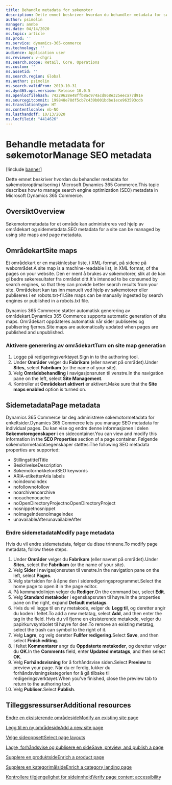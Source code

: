 ```yaml
---
title: Behandle metadata for søkemotor
description: Dette emnet beskriver hvordan du behandler metadata for søkemotoroptimalisering i Microsoft Dynamics 365 Commerce.
author: psimolin
manager: annbe
ms.date: 04/14/2020
ms.topic: article
ms.prod: ''
ms.service: dynamics-365-commerce
ms.technology: ''
audience: Application user
ms.reviewer: v-chgri
ms.search.scope: Retail, Core, Operations
ms.custom: ''
ms.assetid: ''
ms.search.region: Global
ms.author: psimolin
ms.search.validFrom: 2019-10-31
ms.dyn365.ops.version: Release 10.0.5
ms.openlocfilehash: 74229628e48ffb8ac974acd868e325eeca77d91e
ms.sourcegitcommit: 199848e78df5cb7c439b001bdbe1ece963593cdb
ms.translationtype: HT
ms.contentlocale: nb-NO
ms.lasthandoff: 10/13/2020
ms.locfileid: "4414626"
---
```

# <a name="manage-seo-metadata"></a><span data-ttu-id="ec141-103">Behandle metadata for søkemotor</span><span class="sxs-lookup"><span data-stu-id="ec141-103">Manage SEO metadata</span></span>


[!include [banner](includes/banner.md)]

<span data-ttu-id="ec141-104">Dette emnet beskriver hvordan du behandler metadata for søkemotoroptimalisering i Microsoft Dynamics 365 Commerce.</span><span class="sxs-lookup"><span data-stu-id="ec141-104">This topic describes how to manage search engine optimization (SEO) metadata in Microsoft Dynamics 365 Commerce.</span></span>

## <a name="overview"></a><span data-ttu-id="ec141-105">Oversikt</span><span class="sxs-lookup"><span data-stu-id="ec141-105">Overview</span></span>

<span data-ttu-id="ec141-106">Søkemotormetadata for et område kan administreres ved hjelp av områdekart og sidemetadata.</span><span class="sxs-lookup"><span data-stu-id="ec141-106">SEO metadata for a site can be managed by using site maps and page metadata.</span></span>
    
## <a name="site-maps"></a><span data-ttu-id="ec141-107">Områdekart</span><span class="sxs-lookup"><span data-stu-id="ec141-107">Site maps</span></span>

<span data-ttu-id="ec141-108">Et områdekart er en maskinlesbar liste, i XML-format, på sidene på webområdet.</span><span class="sxs-lookup"><span data-stu-id="ec141-108">A site map is a machine-readable list, in XML format, of the pages on your website.</span></span> <span data-ttu-id="ec141-109">Den er ment å brukes av søkemotorer, slik at de kan gi bedre søkeresultater fra området ditt.</span><span class="sxs-lookup"><span data-stu-id="ec141-109">It's intended to be consumed by search engines, so that they can provide better search results from your site.</span></span> <span data-ttu-id="ec141-110">Områdekart kan tas inn manuelt ved hjelp av søkemotorer eller publiseres i en robots.txt-fil.</span><span class="sxs-lookup"><span data-stu-id="ec141-110">Site maps can be manually ingested by search engines or published in a robots.txt file.</span></span>

<span data-ttu-id="ec141-111">Dynamics 365 Commerce støtter automatisk generering av områdekart.</span><span class="sxs-lookup"><span data-stu-id="ec141-111">Dynamics 365 Commerce supports automatic generation of site maps.</span></span> <span data-ttu-id="ec141-112">Områdekart oppdateres automatisk når sider publiseres og publisering fjernes.</span><span class="sxs-lookup"><span data-stu-id="ec141-112">Site maps are automatically updated when pages are published and unpublished.</span></span>

### <a name="turn-on-site-map-generation"></a><span data-ttu-id="ec141-113">Aktivere generering av områdekart</span><span class="sxs-lookup"><span data-stu-id="ec141-113">Turn on site map generation</span></span>

1. <span data-ttu-id="ec141-114">Logge på redigeringsverktøyet.</span><span class="sxs-lookup"><span data-stu-id="ec141-114">Sign in to the authoring tool.</span></span>
1. <span data-ttu-id="ec141-115">Under **Områder** velger du **Fabrikam** (eller navnet på området).</span><span class="sxs-lookup"><span data-stu-id="ec141-115">Under **Sites**, select **Fabrikam** (or the name of your site).</span></span>
1. <span data-ttu-id="ec141-116">Velg **Områdebehandling** i navigasjonsruten til venstre.</span><span class="sxs-lookup"><span data-stu-id="ec141-116">In the navigation pane on the left, select **Site Management**.</span></span>
1. <span data-ttu-id="ec141-117">Kontroller at **Områdekart aktivert** er aktivert.</span><span class="sxs-lookup"><span data-stu-id="ec141-117">Make sure that the **Site maps enabled** option is turned on.</span></span>

## <a name="page-metadata"></a><span data-ttu-id="ec141-118">Sidemetadata</span><span class="sxs-lookup"><span data-stu-id="ec141-118">Page metadata</span></span>

<span data-ttu-id="ec141-119">Dynamics 365 Commerce lar deg administrere søkemotormetadata for enkeltsider.</span><span class="sxs-lookup"><span data-stu-id="ec141-119">Dynamics 365 Commerce lets you manage SEO metadata for individual pages.</span></span> <span data-ttu-id="ec141-120">Du kan vise og endre denne informasjonen i delen **Søkemotoregenskaper** i en sidecontainer.</span><span class="sxs-lookup"><span data-stu-id="ec141-120">You can view and modify this information in the **SEO Properties** section of a page container.</span></span> <span data-ttu-id="ec141-121">Følgende søkemotormetadataegenskaper støttes:</span><span class="sxs-lookup"><span data-stu-id="ec141-121">The following SEO metadata properties are supported:</span></span>

- <span data-ttu-id="ec141-122">Stillingstittel</span><span class="sxs-lookup"><span data-stu-id="ec141-122">Title</span></span>
- <span data-ttu-id="ec141-123">Beskrivelse</span><span class="sxs-lookup"><span data-stu-id="ec141-123">Description</span></span>
- <span data-ttu-id="ec141-124">Søkemotornøkkelord</span><span class="sxs-lookup"><span data-stu-id="ec141-124">SEO keywords</span></span>
- <span data-ttu-id="ec141-125">ARIA-etiketter</span><span class="sxs-lookup"><span data-stu-id="ec141-125">Aria labels</span></span>
- <span data-ttu-id="ec141-126">noindex</span><span class="sxs-lookup"><span data-stu-id="ec141-126">noindex</span></span>
- <span data-ttu-id="ec141-127">nofollow</span><span class="sxs-lookup"><span data-stu-id="ec141-127">nofollow</span></span>
- <span data-ttu-id="ec141-128">noarchive</span><span class="sxs-lookup"><span data-stu-id="ec141-128">noarchive</span></span>
- <span data-ttu-id="ec141-129">nocache</span><span class="sxs-lookup"><span data-stu-id="ec141-129">nocache</span></span>
- <span data-ttu-id="ec141-130">noOpenDirectoryProject</span><span class="sxs-lookup"><span data-stu-id="ec141-130">noOpenDirectoryProject</span></span>
- <span data-ttu-id="ec141-131">nosnippet</span><span class="sxs-lookup"><span data-stu-id="ec141-131">nosnippet</span></span>
- <span data-ttu-id="ec141-132">noImageIndex</span><span class="sxs-lookup"><span data-stu-id="ec141-132">noImageIndex</span></span>
- <span data-ttu-id="ec141-133">unavailableAfter</span><span class="sxs-lookup"><span data-stu-id="ec141-133">unavailableAfter</span></span>

### <a name="modify-page-metadata"></a><span data-ttu-id="ec141-134">Endre sidemetadata</span><span class="sxs-lookup"><span data-stu-id="ec141-134">Modify page metadata</span></span>

<span data-ttu-id="ec141-135">Hvis du vil endre sidemetadata, følger du disse trinnene.</span><span class="sxs-lookup"><span data-stu-id="ec141-135">To modify page metadata, follow these steps.</span></span>

1. <span data-ttu-id="ec141-136">Under **Områder** velger du **Fabrikam** (eller navnet på området).</span><span class="sxs-lookup"><span data-stu-id="ec141-136">Under **Sites**, select the **Fabrikam** (or the name of your site).</span></span>
1. <span data-ttu-id="ec141-137">Velg **Sider** i navigasjonsruten til venstre.</span><span class="sxs-lookup"><span data-stu-id="ec141-137">In the navigation pane on the left, select **Pages**.</span></span>
1. <span data-ttu-id="ec141-138">Velg startsiden for å åpne den i sideredigeringsprogrammet.</span><span class="sxs-lookup"><span data-stu-id="ec141-138">Select the home page to open it in the page editor.</span></span>
1. <span data-ttu-id="ec141-139">På kommandolinjen velger du **Rediger**.</span><span class="sxs-lookup"><span data-stu-id="ec141-139">On the command bar, select **Edit**.</span></span>
1. <span data-ttu-id="ec141-140">Velg **Standard metakoder** i egenskapsruten til høyre.</span><span class="sxs-lookup"><span data-stu-id="ec141-140">In the properties pane on the right, expand **Default metatags**.</span></span>
1. <span data-ttu-id="ec141-141">Hvis du vil legge til en ny metakode, velger du **Legg til**, og deretter angir du koden i feltet.</span><span class="sxs-lookup"><span data-stu-id="ec141-141">To add a new metatag, select **Add**, and then enter the tag in the field.</span></span> <span data-ttu-id="ec141-142">Hvis du vil fjerne en eksisterende metakode, velger du papirkurvsymbolet til høyre for den.</span><span class="sxs-lookup"><span data-stu-id="ec141-142">To remove an existing metatag, select the trash can symbol to the right of it.</span></span>
1. <span data-ttu-id="ec141-143">Velg **Lagre**, og velg deretter **Fullfør redigering**.</span><span class="sxs-lookup"><span data-stu-id="ec141-143">Select **Save**, and then select **Finish editing**.</span></span>
1. <span data-ttu-id="ec141-144">I feltet **Kommentarer** angr du **Oppdaterte metakoder**, og deretter velger du **OK**.</span><span class="sxs-lookup"><span data-stu-id="ec141-144">In the **Comments** field, enter **Updated metatags**, and then select **OK**.</span></span>
1. <span data-ttu-id="ec141-145">Velg **Forhåndsvisning** for å forhåndsvise siden.</span><span class="sxs-lookup"><span data-stu-id="ec141-145">Select **Preview** to preview your page.</span></span> <span data-ttu-id="ec141-146">Når du er ferdig, lukker du forhåndsvisningskategorien for å gå tilbake til redigeringsverktøyet.</span><span class="sxs-lookup"><span data-stu-id="ec141-146">When you've finished, close the preview tab to return to the authoring tool.</span></span>
1. <span data-ttu-id="ec141-147">Velg **Publiser**.</span><span class="sxs-lookup"><span data-stu-id="ec141-147">Select **Publish**.</span></span>

## <a name="additional-resources"></a><span data-ttu-id="ec141-148">Tilleggsressurser</span><span class="sxs-lookup"><span data-stu-id="ec141-148">Additional resources</span></span>

[<span data-ttu-id="ec141-149">Endre en eksisterende områdeside</span><span class="sxs-lookup"><span data-stu-id="ec141-149">Modify an existing site page</span></span>](modify-existing-page.md)

[<span data-ttu-id="ec141-150">Legg til en ny områdeside</span><span class="sxs-lookup"><span data-stu-id="ec141-150">Add a new site page</span></span>](add-new-page.md)

[<span data-ttu-id="ec141-151">Velge sideoppsett</span><span class="sxs-lookup"><span data-stu-id="ec141-151">Select page layouts</span></span>](select-page-layouts.md)

[<span data-ttu-id="ec141-152">Lagre, forhåndsvise og publisere en side</span><span class="sxs-lookup"><span data-stu-id="ec141-152">Save, preview, and publish a page</span></span>](save-preview-publish-page.md)

[<span data-ttu-id="ec141-153">Supplere en produktside</span><span class="sxs-lookup"><span data-stu-id="ec141-153">Enrich a product page</span></span>](enrich-product-page.md)

[<span data-ttu-id="ec141-154">Supplere en kategorimålside</span><span class="sxs-lookup"><span data-stu-id="ec141-154">Enrich a category landing page</span></span>](enrich-category-page.md)

[<span data-ttu-id="ec141-155">Kontrollere tilgjengelighet for sideinnhold</span><span class="sxs-lookup"><span data-stu-id="ec141-155">Verify page content accessibility</span></span>](verify-accessibility.md)
